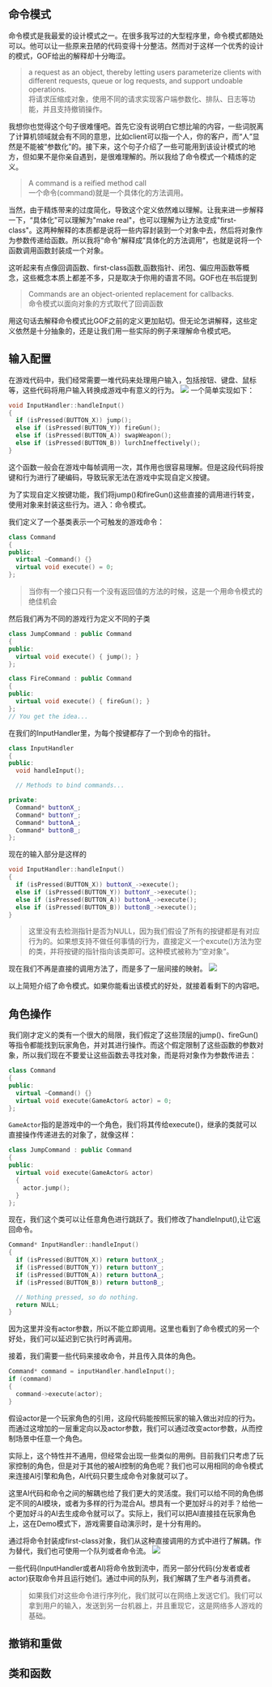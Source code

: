 ## 命令模式
命令模式是我最爱的设计模式之一。在很多我写过的大型程序里，命令模式都随处可以。他可以让一些原来丑陋的代码变得十分整洁。然而对于这样一个优秀的设计的模式，GOF给出的解释却十分晦涩。

>  a request as an object, thereby letting users parameterize clients with different requests, queue or log requests, and support undoable operations.  
> 将请求压缩成对象，使用不同的请求实现客户端参数化、排队、日志等功能，并且支持撤销操作。

我想你也觉得这个句子很难懂吧。首先它没有说明白它想比喻的内容，一些词脱离了计算机领域就会有不同的意思，比如client可以指一个人，你的客户，而“人”显然是不能被“参数化”的。接下来，这个句子介绍了一些可能用到该设计模式的地方，但如果不是你亲自遇到，是很难理解的。所以我给了命令模式一个精炼的定义。
> A command is a reified method call  
> 一个命令(command)就是一个具体化的方法调用。

当然，由于精炼带来的过度简化，导致这个定义依然难以理解。让我来进一步解释一下，“具体化"可以理解为"make real"，也可以理解为让方法变成"first-class"。这两种解释的本质都是说将一些内容封装到一个对象中去，然后将对象作为参数传递给函数。所以我将“命令"解释成”具体化的方法调用“，也就是说将一个函数调用函数封装成一个对象。

这听起来有点像回调函数、first-class函数,函数指针、闭包、偏应用函数等概念，这些概念本质上都差不多，只是取决于你用的语言不同。GOF也在书后提到

> Commands are an object-oriented replacement for callbacks.  
> 命令模式以面向对象的方式取代了回调函数

用这句话去解释命令模式比GOF之前的定义更加贴切。但无论怎讲解释，这些定义依然是十分抽象的，还是让我们用一些实际的例子来理解命令模式吧。

## 输入配置
在游戏代码中，我们经常需要一堆代码来处理用户输入，包括按钮、键盘、鼠标等，这些代码将用户输入转换成游戏中有意义的行为。
![](command-buttons-one.png)
一个简单实现如下：
```cpp
void InputHandler::handleInput()
{
  if (isPressed(BUTTON_X)) jump();
  else if (isPressed(BUTTON_Y)) fireGun();
  else if (isPressed(BUTTON_A)) swapWeapon();
  else if (isPressed(BUTTON_B)) lurchIneffectively();
}
```
这个函数一般会在游戏中每帧调用一次，其作用也很容易理解。但是这段代码将按键和行为进行了硬编码，导致玩家无法在游戏中实现自定义按键。

为了实现自定义按键功能，我们将jump()和fireGun()这些直接的调用进行转变，使用对象来封装这些行为。进入：命令模式。

我们定义了一个基类表示一个可触发的游戏命令：
```cpp
class Command
{
public:
  virtual ~Command() {}
  virtual void execute() = 0;
};
```
> 当你有一个接口只有一个没有返回值的方法的时候，这是一个用命令模式的绝佳机会

然后我们再为不同的游戏行为定义不同的子类
```cpp
class JumpCommand : public Command
{
public:
  virtual void execute() { jump(); }
};

class FireCommand : public Command
{
public:
  virtual void execute() { fireGun(); }
};
// You get the idea...
```
在我们的InputHandler里，为每个按键都存了一个到命令的指针。
```cpp
class InputHandler
{
public:
  void handleInput();

  // Methods to bind commands...

private:
  Command* buttonX_;
  Command* buttonY_;
  Command* buttonA_;
  Command* buttonB_;
};
```
现在的输入部分是这样的
```cpp
void InputHandler::handleInput()
{
  if (isPressed(BUTTON_X)) buttonX_->execute();
  else if (isPressed(BUTTON_Y)) buttonY_->execute();
  else if (isPressed(BUTTON_A)) buttonA_->execute();
  else if (isPressed(BUTTON_B)) buttonB_->execute();
}
```
> 这里没有去检测指针是否为NULL，因为我们假设了所有的按键都是有对应行为的。如果想支持不做任何事情的行为，直接定义一个excute()方法为空的类，并将按键的指针指向该类即可。这种模式被称为“空对象“。

现在我们不再是直接的调用方法了，而是多了一层间接的映射。
![](command-buttons-two.png)

以上简短介绍了命令模式。如果你能看出该模式的好处，就接着看剩下的内容吧。

## 角色操作
我们刚才定义的类有一个很大的局限，我们假定了这些顶层的jump()、fireGun()等指令都能找到玩家角色，并对其进行操作。而这个假定限制了这些函数的参数对象，所以我们现在不要爱让这些函数去寻找对象，而是将对象作为参数传进去：
```cpp
class Command
{
public:
  virtual ~Command() {}
  virtual void execute(GameActor& actor) = 0;
};
```
`GameActor`指的是游戏中的一个角色，我们将其传给execute()，继承的类就可以直接操作传递进去的对象了，就像这样：
```cpp
class JumpCommand : public Command
{
public:
  virtual void execute(GameActor& actor)
  {
    actor.jump();
  }
};
```
现在，我们这个类可以让任意角色进行跳跃了。我们修改了handleInput(),让它返回命令。
```cpp
Command* InputHandler::handleInput()
{
  if (isPressed(BUTTON_X)) return buttonX_;
  if (isPressed(BUTTON_Y)) return buttonY_;
  if (isPressed(BUTTON_A)) return buttonA_;
  if (isPressed(BUTTON_B)) return buttonB_;

  // Nothing pressed, so do nothing.
  return NULL;
}
```
因为这里并没有actor参数，所以不能立即调用。这里也看到了命令模式的另一个好处，我们可以延迟到它执行时再调用。

接着，我们需要一些代码来接收命令，并且传入具体的角色。
```cpp
Command* command = inputHandler.handleInput();
if (command)
{
  command->execute(actor);
}
```
假设actor是一个玩家角色的引用，这段代码能按照玩家的输入做出对应的行为。而通过这增加的一层重定向以及actor参数，我们可以通过改变actor参数，从而控制场景中任意一个角色。

实际上，这个特性并不通用，但经常会出现一些类似的用例。目前我们只考虑了玩家控制的角色，但是对于其他的被AI控制的角色呢？我们也可以用相同的命令模式来连接AI引擎和角色，AI代码只要生成命令对象就可以了。

这里AI代码和命令之间的解耦也给了我们更大的灵活度。我们可以给不同的角色绑定不同的AI模块，或者为多样的行为混合AI。想具有一个更加好斗的对手？给他一个更加好斗的AI去生成命令就可以了。实际上，我们可以把AI直接挂在玩家角色上，这在Demo模式下，游戏需要自动演示时，是十分有用的。

通过将命令封装成first-class对象，我们从这种直接调用的方式中进行了解耦。作为替代，我们也可使用一个队列或者命令流。
![](command-stream.png)

一些代码(InputHandler或者AI)将命令放到流中，而另一部分代码(分发者或者actor)获取命令并且运行她们。通过中间的队列，我们解耦了生产者与消费者。

> 如果我们对这些命令进行序列化，我们就可以在网络上发送它们。我们可以拿到用户的输入，发送到另一台机器上，并且重现它，这是网络多人游戏的基础。

## 撤销和重做

## 类和函数



